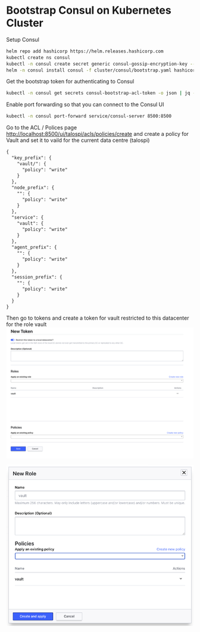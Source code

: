 # Bootstrap Consul on Kubernetes Cluster


Setup Consul
```bash
helm repo add hashicorp https://helm.releases.hashicorp.com
kubectl create ns consul
kubectl -n consul create secret generic consul-gossip-encryption-key --from-literal=key=$(consul keygen)
helm -n consul install consul -f cluster/consul/bootstrap.yaml hashicorp/consul
```

Get the bootstrap token for authenticating to Consul

```bash
kubectl -n consul get secrets consul-bootstrap-acl-token -o json | jq -cr .data.token | base64 -d
```


Enable port forwarding so that you can connect to the Consul UI

```bash
kubectl -n consul port-forward service/consul-server 8500:8500
```

Go to the ACL / Polices page [http://localhost:8500/ui/talospi/acls/policies/create](http://localhost:8500/ui/talospi/acls/policies/create) 
and create a policy for Vault and set it to vaild for the current data centre (talospi)

```hcl
{
  "key_prefix": {
    "vault/": {
      "policy": "write"
    }
  },
  "node_prefix": {
    "": {
      "policy": "write"
    }
  },
  "service": {
    "vault": {
      "policy": "write"
    }
  },
  "agent_prefix": {
    "": {
      "policy": "write"
    }
  },
  "session_prefix": {
    "": {
      "policy": "write"
    }
  }
}
```

Then go to tokens and create a token for vault restricted to this datacenter for the role vault
![](../images/consul/newToken.png)

![](../images/consul/newRole.png)



